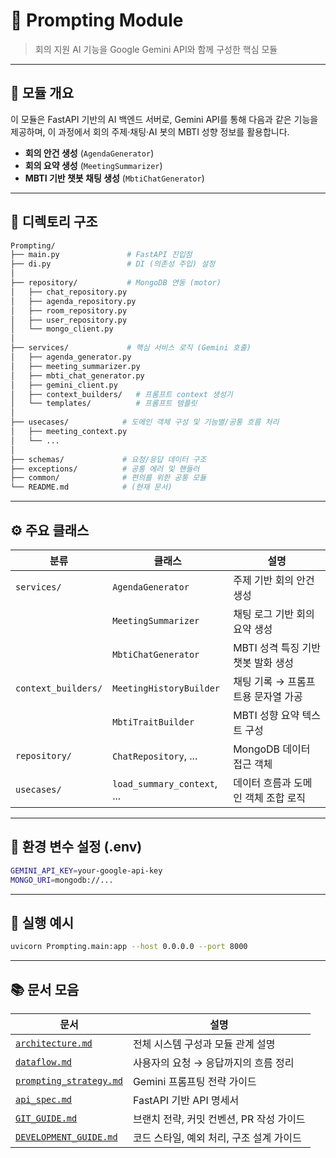 # 🧠 Prompting Module

> 회의 지원 AI 기능을 Google Gemini API와 함께 구성한 핵심 모듈

---

## 📌 모듈 개요

이 모듈은 FastAPI 기반의 AI 백엔드 서버로, Gemini API를 통해 다음과 같은 기능을 제공하며,
이 과정에서 회의 주제·채팅·AI 봇의 MBTI 성향 정보를 활용합니다.

- **회의 안건 생성** (`AgendaGenerator`)
- **회의 요약 생성** (`MeetingSummarizer`)
- **MBTI 기반 챗봇 채팅 생성** (`MbtiChatGenerator`)

---

## 📂 디렉토리 구조

```bash
Prompting/
├── main.py               # FastAPI 진입점
├── di.py                 # DI (의존성 주입) 설정
│
├── repository/           # MongoDB 연동 (motor)
│   ├── chat_repository.py
│   ├── agenda_repository.py
│   ├── room_repository.py
│   ├── user_repository.py
│   └── mongo_client.py
│
├── services/             # 핵심 서비스 로직 (Gemini 호출)
│   ├── agenda_generator.py
│   ├── meeting_summarizer.py
│   ├── mbti_chat_generator.py
│   ├── gemini_client.py
│   ├── context_builders/   # 프롬프트 context 생성기
│   └── templates/          # 프롬프트 템플릿
│
├── usecases/            # 도메인 객체 구성 및 기능별/공통 흐름 처리
│   ├── meeting_context.py
│   └── ...
│
├── schemas/             # 요청/응답 데이터 구조
├── exceptions/          # 공통 에러 및 핸들러
├── common/              # 편의를 위한 공통 모듈
└── README.md            # (현재 문서)
```

---

## ⚙️ 주요 클래스

| 분류                  | 클래스                      | 설명                     |
|---------------------|-----------------------------|------------------------|
| `services/`         | `AgendaGenerator`           | 주제 기반 회의 안건 생성         |
|                     | `MeetingSummarizer`         | 채팅 로그 기반 회의 요약 생성      |
|                     | `MbtiChatGenerator`         | MBTI 성격 특징 기반 챗봇 발화 생성 |
| `context_builders/` | `MeetingHistoryBuilder`     | 채팅 기록 → 프롬프트용 문자열 가공   |
|                     | `MbtiTraitBuilder`          | MBTI 성향 요약 텍스트 구성      |
| `repository/`       | `ChatRepository`, ...       | MongoDB 데이터 접근 객체      |
| `usecases/`         | `load_summary_context`, ... | 데이터 흐름과 도메인 객체 조합 로직   |

---

## 🔑 환경 변수 설정 (.env)

```bash
GEMINI_API_KEY=your-google-api-key
MONGO_URI=mongodb://...
```

---
## 🚀 실행 예시
```bash
uvicorn Prompting.main:app --host 0.0.0.0 --port 8000
```
---
## 📚 문서 모음

| 문서                                                      | 설명                        |
|---------------------------------------------------------|---------------------------|
| [`architecture.md`](./docs/architecture.md)             | 전체 시스템 구성과 모듈 관계 설명       |
| [`dataflow.md`](./docs/dataflow.md)                     | 사용자의 요청 → 응답까지의 흐름 정리     |
| [`prompting_strategy.md`](./docs/prompting_strategy.md) | Gemini 프롬프팅 전략 가이드        |
| [`api_spec.md`](./docs/api_spec.md)                     | FastAPI 기반 API 명세서        |
| [`GIT_GUIDE.md`](./docs/GIT_GUIDE.md)                   | 브랜치 전략, 커밋 컨벤션, PR 작성 가이드 |
| [`DEVELOPMENT_GUIDE.md`](./docs/DEVELOPMENT_GUIDE.md)   | 코드 스타일, 예외 처리, 구조 설계 가이드  |




